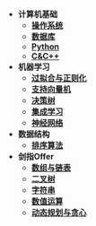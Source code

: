 * **计算机基础**
  * [**操作系统**](计算机基础/操作系统.md)
  * [**数据库**](计算机基础/数据库.md)
  * [**Python**](计算机基础/Python.md)
  * [**C&C++**](计算机基础/C&C++.md)
* **机器学习**
  * [**过拟合与正则化**](机器学习/过拟合与正则化.md)
  * [**支持向量机**](机器学习/支持向量机.md)
  * [**决策树**](机器学习/决策树.md)
  * [**集成学习**](机器学习/集成学习.md)
  * [**神经网络**](机器学习/神经网络.md)
* **数据结构**
  * [**排序算法**](数据结构/排序算法.md)
* **剑指Offer**
  * [**数组与链表**](剑指Offer/数组与链表.md)
  * [**二叉树**](剑指Offer/二叉树.md)
  * [**字符串**](剑指Offer/字符串.md)
  * [**数值运算**](剑指Offer/数值运算.md)
  * [**动态规划与贪心**](剑指Offer/动态规划与贪心.md)
